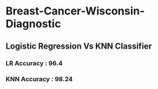 # Breast-Cancer-Wisconsin-Diagnostic

## Logistic Regression Vs KNN Classifier

### LR Accuracy  : 96.4
### KNN Accuracy : 98.24
